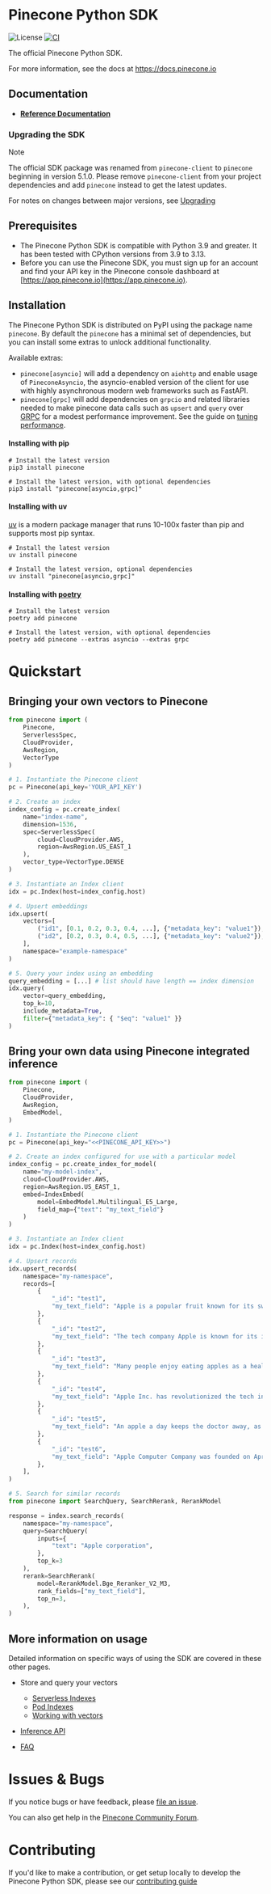 # Pinecone Python SDK
![License](https://img.shields.io/github/license/pinecone-io/pinecone-python-client?color=orange) [![CI](https://github.com/pinecone-io/pinecone-python-client/actions/workflows/pr.yaml/badge.svg)](https://github.com/pinecone-io/pinecone-python-client/actions/workflows/pr.yaml)

The official Pinecone Python SDK.

For more information, see the docs at https://docs.pinecone.io


## Documentation

- [**Reference Documentation**](https://sdk.pinecone.io/python/index.html)

### Upgrading the SDK

> [!NOTE]
> The official SDK package was renamed from `pinecone-client` to `pinecone` beginning in version 5.1.0.
> Please remove `pinecone-client` from your project dependencies and add `pinecone` instead to get
> the latest updates.

For notes on changes between major versions, see [Upgrading](./docs/upgrading.md)

## Prerequisites

- The Pinecone Python SDK is compatible with Python 3.9 and greater. It has been tested with CPython versions from 3.9 to 3.13.
- Before you can use the Pinecone SDK, you must sign up for an account and find your API key in the Pinecone console dashboard at [https://app.pinecone.io](https://app.pinecone.io).

## Installation

The Pinecone Python SDK is distributed on PyPI using the package name `pinecone`. By default the `pinecone` has a minimal set of dependencies, but you can install some extras to unlock additional functionality.

Available extras:

- `pinecone[asyncio]` will add a dependency on `aiohttp` and enable usage of `PineconeAsyncio`, the asyncio-enabled version of the client for use with highly asynchronous modern web frameworks such as FastAPI.
- `pinecone[grpc]` will add dependencies on `grpcio` and related libraries needed to make pinecone data calls such as `upsert` and `query` over [GRPC](https://grpc.io/) for a modest performance improvement. See the guide on [tuning performance](https://docs.pinecone.io/docs/performance-tuning).

#### Installing with pip

```shell
# Install the latest version
pip3 install pinecone

# Install the latest version, with optional dependencies
pip3 install "pinecone[asyncio,grpc]"
```

#### Installing with uv

[uv](https://docs.astral.sh/uv/) is a modern package manager that runs 10-100x faster than pip and supports most pip syntax.

```shell
# Install the latest version
uv install pinecone

# Install the latest version, optional dependencies
uv install "pinecone[asyncio,grpc]"
```

#### Installing with [poetry](https://python-poetry.org/)

```shell
# Install the latest version
poetry add pinecone

# Install the latest version, with optional dependencies
poetry add pinecone --extras asyncio --extras grpc
```

# Quickstart

## Bringing your own vectors to Pinecone

```python
from pinecone import (
    Pinecone,
    ServerlessSpec,
    CloudProvider,
    AwsRegion,
    VectorType
)

# 1. Instantiate the Pinecone client
pc = Pinecone(api_key='YOUR_API_KEY')

# 2. Create an index
index_config = pc.create_index(
    name="index-name",
    dimension=1536,
    spec=ServerlessSpec(
        cloud=CloudProvider.AWS,
        region=AwsRegion.US_EAST_1
    ),
    vector_type=VectorType.DENSE
)

# 3. Instantiate an Index client
idx = pc.Index(host=index_config.host)

# 4. Upsert embeddings
idx.upsert(
    vectors=[
        ("id1", [0.1, 0.2, 0.3, 0.4, ...], {"metadata_key": "value1"}),
        ("id2", [0.2, 0.3, 0.4, 0.5, ...], {"metadata_key": "value2"}),
    ],
    namespace="example-namespace"
)

# 5. Query your index using an embedding
query_embedding = [...] # list should have length == index dimension
idx.query(
    vector=query_embedding,
    top_k=10,
    include_metadata=True,
    filter={"metadata_key": { "$eq": "value1" }}
)
```

## Bring your own data using Pinecone integrated inference

```python
from pinecone import (
    Pinecone,
    CloudProvider,
    AwsRegion,
    EmbedModel,
)

# 1. Instantiate the Pinecone client
pc = Pinecone(api_key="<<PINECONE_API_KEY>>")

# 2. Create an index configured for use with a particular model
index_config = pc.create_index_for_model(
    name="my-model-index",
    cloud=CloudProvider.AWS,
    region=AwsRegion.US_EAST_1,
    embed=IndexEmbed(
        model=EmbedModel.Multilingual_E5_Large,
        field_map={"text": "my_text_field"}
    )
)

# 3. Instantiate an Index client
idx = pc.Index(host=index_config.host)

# 4. Upsert records
idx.upsert_records(
    namespace="my-namespace",
    records=[
        {
            "_id": "test1",
            "my_text_field": "Apple is a popular fruit known for its sweetness and crisp texture.",
        },
        {
            "_id": "test2",
            "my_text_field": "The tech company Apple is known for its innovative products like the iPhone.",
        },
        {
            "_id": "test3",
            "my_text_field": "Many people enjoy eating apples as a healthy snack.",
        },
        {
            "_id": "test4",
            "my_text_field": "Apple Inc. has revolutionized the tech industry with its sleek designs and user-friendly interfaces.",
        },
        {
            "_id": "test5",
            "my_text_field": "An apple a day keeps the doctor away, as the saying goes.",
        },
        {
            "_id": "test6",
            "my_text_field": "Apple Computer Company was founded on April 1, 1976, by Steve Jobs, Steve Wozniak, and Ronald Wayne as a partnership.",
        },
    ],
)

# 5. Search for similar records
from pinecone import SearchQuery, SearchRerank, RerankModel

response = index.search_records(
    namespace="my-namespace",
    query=SearchQuery(
        inputs={
            "text": "Apple corporation",
        },
        top_k=3
    ),
    rerank=SearchRerank(
        model=RerankModel.Bge_Reranker_V2_M3,
        rank_fields=["my_text_field"],
        top_n=3,
    ),
)
```

## More information on usage

Detailed information on specific ways of using the SDK are covered in these other pages.

- Store and query your vectors
  - [Serverless Indexes](./docs/db_control/serverless-indexes.md)
  - [Pod Indexes](./docs/db_control/pod-indexes.md)
  - [Working with vectors](./docs/db_data/index-usage-byov.md)

- [Inference API](./docs/inference-api.md)
- [FAQ](./docs/faq.md)


# Issues & Bugs

If you notice bugs or have feedback, please [file an issue](https://github.com/pinecone-io/pinecone-python-client/issues).

You can also get help in the [Pinecone Community Forum](https://community.pinecone.io/).

# Contributing

If you'd like to make a contribution, or get setup locally to develop the Pinecone Python SDK, please see our [contributing guide](https://github.com/pinecone-io/pinecone-python-client/blob/main/CONTRIBUTING.md)
